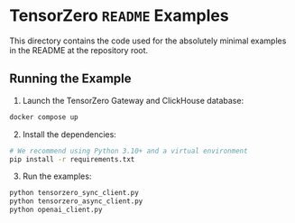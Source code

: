 # TensorZero `README` Examples

This directory contains the code used for the absolutely minimal examples in the README at the repository root.

## Running the Example

1. Launch the TensorZero Gateway and ClickHouse database:

```bash
docker compose up
```

2. Install the dependencies:

```bash
# We recommend using Python 3.10+ and a virtual environment
pip install -r requirements.txt
```

3. Run the examples:

```bash
python tensorzero_sync_client.py
python tensorzero_async_client.py
python openai_client.py
```
